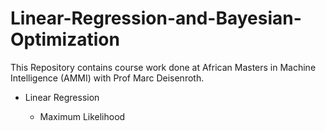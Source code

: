 # Linear-Regression-and-Bayesian-Optimization

This Repository contains course work done at African Masters in Machine Intelligence (AMMI) with Prof Marc Deisenroth.

* Linear Regression
  
  * Maximum Likelihood
